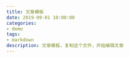 ```yaml
---
title: 文章模板
date: 2019-09-01 10:00:00
categories:
- demo
tags:
- markdown
description: 文章模板，复制这个文件，开始编辑文章
---
```


